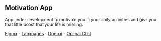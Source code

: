 ## Motivation App

App under development to motivate you in your daily activities and give you that little boost that your life is missing.

[Figma](https://www.figma.com/file/BSzU5EIIfcAuS8fVR2Q4nM/Motivation-app?type=design&node-id=0-1&t=F7G7i8ny4CcU53fO-0) -
[Languages](https://github.com/ngx-translate/core#1-import-the-translatemodule) -
[Openai](https://platform.openai.com/docs/api-reference/introduction) -
[Openai Chat](https://platform.openai.com/examples/default-chat)
